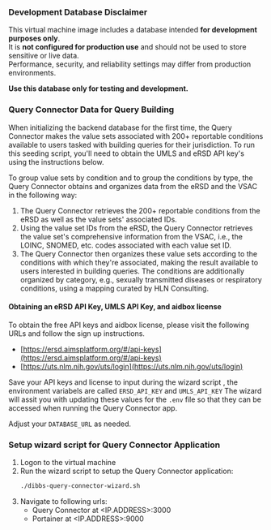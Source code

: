 ### Development Database Disclaimer

This virtual machine image includes a database intended **for development purposes only**.  
It is **not configured for production use** and should not be used to store sensitive or live data.  
Performance, security, and reliability settings may differ from production environments.  

**Use this database only for testing and development.**


### Query Connector Data for Query Building

When initializing the backend database for the first time, the Query Connector makes the value sets associated with 200+ reportable conditions available to users tasked with building queries for their jurisdiction. To run this seeding script, you'll need to obtain the UMLS and eRSD API key's using the instructions below.

To group value sets by condition and to group the conditions by type, the Query Connector obtains and organizes data from the eRSD and the VSAC in the following way:

1. The Query Connector retrieves the 200+ reportable conditions from the eRSD as well as the value sets' associated IDs.
2. Using the value set IDs from the eRSD, the Query Connector retrieves the value set's comprehensive information from the VSAC, i.e., the LOINC, SNOMED, etc. codes associated with each value set ID.
3. The Query Connector then organizes these value sets according to the conditions with which they're associated, making the result available to users interested in building queries. The conditions are additionally organized by category, e.g., sexually transmitted diseases or respiratory conditions, using a mapping curated by HLN Consulting.


#### Obtaining an eRSD API Key, UMLS API Key, and aidbox license

To obtain the free API keys and aidbox license, please visit the following URLs and follow the sign up instructions.

- [https://ersd.aimsplatform.org/#/api-keys](https://ersd.aimsplatform.org/#/api-keys)
- [https://uts.nlm.nih.gov/uts/login](https://uts.nlm.nih.gov/uts/login)



Save your API keys and license to input during the wizard script , the environment variabels are  called `ERSD_API_KEY` and `UMLS_API_KEY` The wizard will assit you with updating these values for the `.env` file so that they can be accessed when running the Query Connector app. 

Adjust your `DATABASE_URL` as needed.

### Setup wizard script for Query Connector Application
1. Logon to the virtual machine
2. Run the wizard script to setup the Query Connector application:
    ```bash
    ./dibbs-query-connector-wizard.sh
    ```
3. Navigate to following urls:
    - Query Connector at <IP.ADDRESS>:3000
    - Portainer at <IP.ADDRESS>:9000